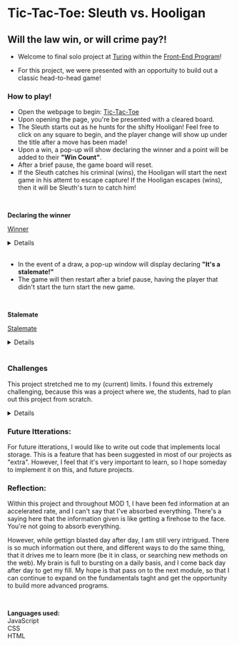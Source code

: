 # Tic-Tac-Toe: Sleuth vs. Hooligan

## Will the law win, or will crime pay?!

* Welcome to final solo project at [Turing](https://turing.edu/) within the [Front-End Program](https://frontend.turing.edu/)!

* For this project, we were presented with an opportuity to build out a classic head-to-head game!

### How to play!

* Open the webpage to begin: [Tic-Tac-Toe](https://jfarelli.github.io/tic-tac-toe/)
* Upon opening the page, you're be presented with a cleared board. 
* The Sleuth starts out as he hunts for the shifty Hooligan! Feel free to click on any square to begin, and the player change will show up under the title after a move has been made! 
* Upon a win, a pop-up will show declaring the winner and a point will be added to their **"Win Count"**.
* After a brief pause, the game board will reset.
* If the Sleuth catches his criminal (wins), the Hooligan will start the next game in his attemt to escape capture! If the Hooligan escapes (wins), then it will be Sleuth's turn to catch him!
<br>

**Declaring the winner**

[Winner](https://user-images.githubusercontent.com/97558758/165325346-4a02018f-ee67-49aa-9aa0-d99acd836569.mov)

<details>
<summary>Details</summary>
<br>

**Starting the game:**
To get the game to start on a cleared board, I envoke a startGame function at the start of my code, so it's the first thing the system recognizes. This then looks to the gameStart function which is written to clear all the player icons from the board, ensure that the pop-up message is removed, displays the current players turn, and after games are won, it will change the player turn, and ensure that win counts are updated.



**Changing Turns:**
To get the player change to happen, I wrote a whoseTurn function that detects the current player and switches to the other player after a move is made. 
This function is then invoked in the displayPlayerTurn function which displays the current player on the board.



**Declaring a winner:**
To know when a winner is declared, I took a more streamlined approach. I wanted to do more with less. Instead of having big chunky code, I looked up more advanced methods to make sure my approach would work. 
The function I wrote for whoWins, uses the .some() method to look through each combo in the winningNumbers array to detect what a winning combination is. This method is then connected by the .every() method (which tests if the elements in the array pass the test that the .some() method laid out) to look at every square on the board to check that a player has a winning combination. If a combo is detected using a certain players icon, then the whoWins() funtion is envoked in a conditional statement within the squareClicked() function (which detects the clicks on the board) and if a winner is declared, the gameCompleted() function is then ran to display the Winning Message pop-up, displaying the winning player, and also updated that player's winCount().
The board resets after a brief pause usind a timeOut function.

</details>
<br>

* In the event of a draw, a pop-up window will display declaring **"It's a stalemate!"**
* The game will then restart after a brief pause, having the player that didn't start the turn start the new game.
<br>

**Stalemate**

[Stalemate](https://user-images.githubusercontent.com/97558758/165327352-91cb3534-4a93-4bd1-a32d-0c44e274e86f.mov)

<details>
<summary>Details</summary>
<br>

**Declaring a Stalemate:**
To declare the draw, I wrote the itsADraw() function which uses the .every() method again to check that every square is occupied by either players icons. Once it's detected that all squares are filled, this function is then also linked to the squareClicked() function in a conditional. If this conditional is met, the gameCompleted() function is then ran to display the stalemate message within a pop-up. 
The board then resets after a brief pause using a timeOut() function, and then the turn is changed to the player that didn't start the previous round. This is accomplished due to the invocation of the .playerChangeAfterWin() function within the gameStart() function. This function detects the player that won, and then resets the currentPlayer boolean value, so that it changes to the other player on a new game.

</details>
<br>

### Challenges
This project stretched me to my (current) limits. I found this extremely challenging, because this was a project where we, the students, had to plan out this project from scratch.

<details>
<summary>Details</summary>
<br>
The planning phase was very important to this project. I started by listing out how I thought the game would function. It was mainly brief steps, such as: 

1. Game should start with a fresh board.
2. Each square should detect a click, and which player clicked.
3. Player move should change after current player has made a move.
4. Once a combo is declared, a winning message should be displayed.
5. Etc...

From brief steps, details started to form:
1. Game should start with a fresh board.
    * Need a reset board function to clear board
    * Need player turn to update on restart, so it's the other player's turn.
    * Make sure win counts are updated.

2. Each square should detect a click, and which player clicked.
    * Should know whos turn it is.
    * Should display current player turn.
    * Should detect a win.
    * Should run another function to display winner.

After the initial logic and some details were formed, I started moving my notes to pseudocode within my .js files.

That's where the real challenge formed. What do I even begin with?!?!
It was an incredible challenge to even start writing functions, and deciding what functions I should start with, what they should include, and if they were updating the data, or manipulating the DOM. The whole thing through me for a loop. 
After about a full day filled with stress and questioning what I got myself into, I started chipping away. 
Initial ideas, turned to functionality. That functionality drove other functionality. Variables were created, methods were used, codes were broken, error messages were had, and the beat goes on.
Throughout the process, I felt all of the emotions: frustration, anger, happiness, sadness, more frustration, more anger, and then finally (FINALLY!!!) it all washed away after I saw that my code worked and my game was functional. **What a ride!!!**
</details>


### Future Itterations:
For future itterations, I would like to write out code that implements local storage. This is a feature that has been suggested in most of our projects as "extra". However, I feel that it's very important to learn, so I hope someday to implement it on this, and future projects.


### Reflection:
Within this project and throughout MOD 1, I have been fed information at an accelerated rate, and I can't say that I've absorbed everything. There's a saying here that the information given is like getting a firehose to the face. You're not going to absorb everything.

However, while gettign blasted day after day, I am still very intrigued. 
There is so much information out there, and different ways to do the same thing, that it drives me to learn more (be it in class, or searching new methods on the web). 
My brain is full to bursting on a daily basis, and I come back day after day to get my fill.
My hope is that pass on to the next module, so that I can continue to expand on the fundamentals taght and get the opportunity to build more advanced programs.

<br>







**Languages used:**<br>
JavaScript
<br>
CSS
<br>
HTML

